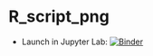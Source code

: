 # R_script_png
- Launch in Jupyter Lab: [![Binder](http://mybinder.org/badge.svg)](http://mybinder.org/v2/gh/Hemasivakumar89/R_script_png/master?urlpath=lab)
